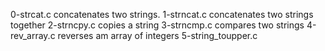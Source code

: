 0-strcat.c
 concatenates two strings.
1-strncat.c
 concatenates two strings together 
2-strncpy.c
 copies a string 
3-strncmp.c
 compares two strings
4-rev_array.c
 reverses am array of integers 
5-string_toupper.c
